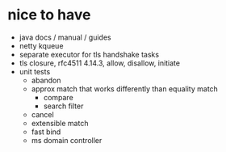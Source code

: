 # nice to have

- java docs / manual / guides
- netty kqueue
- separate executor for tls handshake tasks
- tls closure, rfc4511 4.14.3, allow, disallow, initiate
- unit tests
  - abandon
  - approx match that works differently than equality match
    - compare
    - search filter
  - cancel
  - extensible match
  - fast bind
  - ms domain controller
